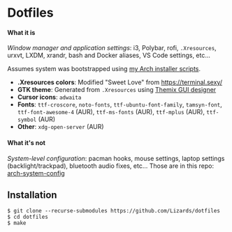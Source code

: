 # Dotfiles


#### What it is

*Window manager and application settings*: i3, Polybar, rofi, `.Xresources`, urxvt, LXDM, xrandr, bash and Docker aliases, VS Code settings, etc...

Assumes system was bootstrapped using [my Arch installer scripts](https://github.com/Lizards/arch-installer).

- __.Xresources colors__: Modified "Sweet Love" from https://terminal.sexy/
- __GTK theme__: Generated from `.Xresources` using [Themix GUI designer](https://aur.archlinux.org/packages/themix-gui-git)
- __Cursor icons__: `adwaita`
- __Fonts__: `ttf-croscore`, `noto-fonts`, `ttf-ubuntu-font-family`, `tamsyn-font`, `ttf-font-awesome-4` (AUR), `ttf-ms-fonts` (AUR), `ttf-mplus` (AUR), `ttf-symbol` (AUR)
- __Other__: `xdg-open-server` (AUR)

#### What it's not

*System-level configuration*: pacman hooks, mouse settings, laptop settings (backlight/trackpad), bluetooth audio fixes, etc...  Those are in this repo: [arch-system-config](https://github.com/Lizards/arch-system-config)

## Installation

```
$ git clone --recurse-submodules https://github.com/Lizards/dotfiles
$ cd dotfiles
$ make
```
